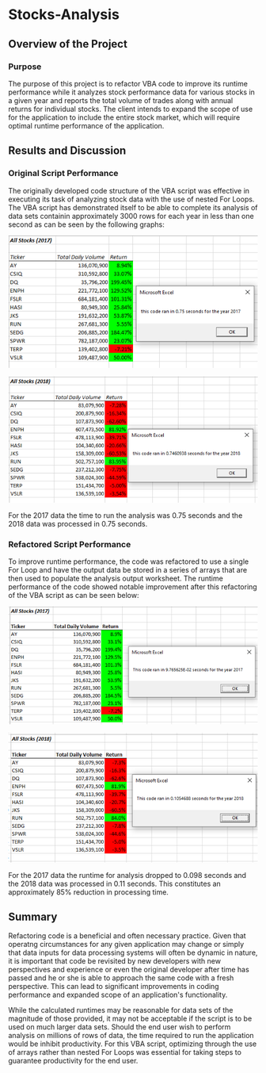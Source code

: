 # Stocks-Analysis

## Overview of the Project

### Purpose

The purpose of this project is to refactor VBA code to improve its runtime performance while it analyzes stock performance data for various stocks in a given year and reports the total volume of trades along with annual returns for individual stocks. The client intends to expand the scope of use for the application to include the entire stock market, which will require optimal runtime performance of the application.

## Results and Discussion

### Original Script Performance

The originally developed code structure of the VBA script was effective in executing its task of analyzing stock data with the use of nested For Loops.  The VBA script has demonstrated itself to be able to complete its analysis of data sets containin approximately 3000 rows for each year in less than one second as can be seen by the following graphs:

![2017 Data before code refactoring](resources/VBA_Challenge_2017_beforeRefactoring.PNG)

![2018 Data before code refactoring](resources/VBA_Challenge_2018_beforeRefactoring.PNG)

For the 2017 data the time to run the analysis was 0.75 seconds and the 2018 data was processed in 0.75 seconds.

### Refactored Script Performance

To improve runtime performance, the code was refactored to use a single For Loop and have the output data be stored in a series of arrays that are then used to populate the analysis output worksheet.  The runtime performance of the code showed notable improvement after this refactoring of the VBA script as can be seen below:

![2017 Data from Refactored Code](resources/VBA_Challenge_2017.PNG)

![2018 Data from Refactored Code](resources/VBA_Challenge_2018.PNG)

For the 2017 data the runtime for analysis dropped to 0.098 seconds and the 2018 data was processed in 0.11 seconds.  This constitutes an approximately 85% reduction in processing time.

## Summary

Refactoring code is a beneficial and often necessary practice.  Given that operatng circumstances for any given application may change or simply that data inputs for data processing systems will often be dynamic in nature, it is important that code be revisited by new developers with new perspectives and experience or even the original developer after time has passed and he or she is able to approach the same code with a fresh perspective.  This can lead to significant improvements in coding performance and expanded scope of an application's functionality.

While the calculated runtimes may be reasonable for data sets of the magnitude of those provided, it may not be acceptable if the script is to be used on much larger data sets.  Should the end user wish to perform analysis on millions of rows of data, the time required to run the application would be inhibit productivity.  For this VBA script, optimizing through the use of arrays rather than nested For Loops was essential for taking steps to guarantee productivity for the end user.